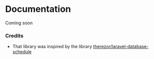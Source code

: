 # Documentation

Coming soon

### Credits

* That library was inspired by the library [therezor/laravel-database-schedule](https://github.com/therezor/laravel-database-schedule)